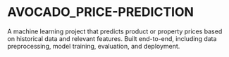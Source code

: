 # AVOCADO_PRICE-PREDICTION
A machine learning project that predicts product or property prices based on historical data and relevant features. Built end-to-end, including data preprocessing, model training, evaluation, and deployment.
